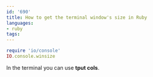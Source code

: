 ```yaml
---
id: '690'
title: How to get the terminal window's size in Ruby
languages:
- ruby
tags:
---
```


```ruby
require 'io/console'
IO.console.winsize
```
    

In the terminal you can use **tput cols**.

